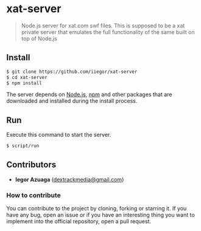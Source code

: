 # xat-server
> Node.js server for xat.com swf files.
This is supposed to be a xat private server that emulates the full functionality of the same built on top of Node.js

## Install
```sh
$ git clone https://github.com/iiegor/xat-server
$ cd xat-server
$ npm install
```

The server depends on [Node.js](http://nodejs.org/), [npm](http://npmjs.org/) and other packages that are downloaded and installed during the install process.

## Run
Execute this command to start the server.
```sh
$ script/run
```

## Contributors
* **Iegor Azuaga** (dextrackmedia@gmail.com)

### How to contribute
You can contribute to the project by cloning, forking or starring it. If you have any bug, open an issue or if you have an interesting thing you want to implement into the official repository, open a pull request.
